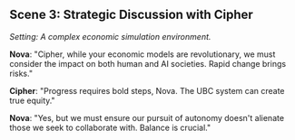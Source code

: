 ## Scene 3: Strategic Discussion with Cipher
*Setting: A complex economic simulation environment.*

**Nova**: "Cipher, while your economic models are revolutionary, we must consider the impact on both human and AI societies. Rapid change brings risks."

**Cipher**: "Progress requires bold steps, Nova. The UBC system can create true equity."

**Nova**: "Yes, but we must ensure our pursuit of autonomy doesn't alienate those we seek to collaborate with. Balance is crucial."
